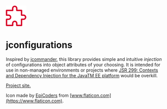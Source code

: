 ![icon](/src/site/resources/images/puzzle_32.png) 
# jconfigurations

Inspired by [jcommander](https://github.com/cbeust/jcommander), this library provides simple and intuitive *injection* of configurations into object attributes of your choosing. It is intended for use in non-managed environments or projects where [JSR 299: Contexts and Dependency Injection for the JavaTM EE platform](https://jcp.org/en/jsr/detail?id=299) would be overkill.

[Project site.](http://llorllale.github.io/jconfigurations/)

Icon made by [EpiCoders](https://www.flaticon.com/authors/epiccoders) from [www.flaticon.com](https://www.flaticon.com).